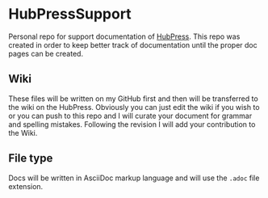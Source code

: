 # HubPressSupport
Personal repo for support documentation of [HubPress](https://github.com/HubPress/blog.hubpress.io). This repo was created in order to keep better track of documentation until the proper doc pages can be created.

## Wiki
These files will be written on my GitHub first and then will be transferred to the wiki on the HubPress. Obviously you can just edit the wiki if you wish to or you can push to this repo and I will curate your document for grammar and spelling mistakes. Following the revision I will add your contribution to the Wiki.


## File type
Docs will be written in AsciiDoc markup language and will use the `.adoc` file extension.
